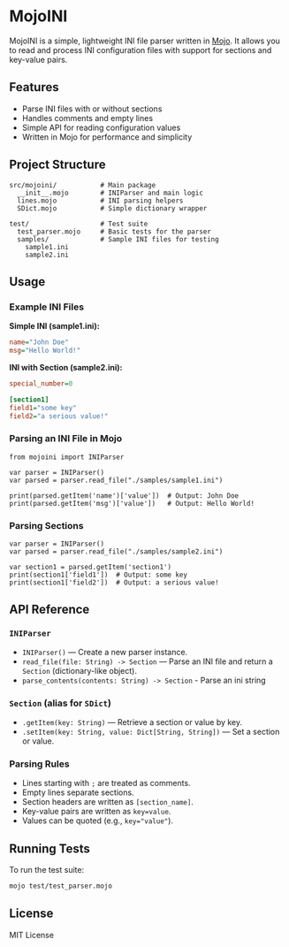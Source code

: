 # MojoINI

MojoINI is a simple, lightweight INI file parser written in [Mojo](https://www.modular.com/mojo). It allows you to read and process INI configuration files with support for sections and key-value pairs.

## Features

- Parse INI files with or without sections
- Handles comments and empty lines
- Simple API for reading configuration values
- Written in Mojo for performance and simplicity

## Project Structure

```
src/mojoini/           # Main package
  __init__.mojo        # INIParser and main logic
  lines.mojo           # INI parsing helpers
  SDict.mojo           # Simple dictionary wrapper

test/                  # Test suite
  test_parser.mojo     # Basic tests for the parser
  samples/             # Sample INI files for testing
    sample1.ini
    sample2.ini
```

## Usage

### Example INI Files

**Simple INI (sample1.ini):**

```ini
name="John Doe"
msg="Hello World!"
```

**INI with Section (sample2.ini):**

```ini
special_number=0

[section1]
field1="some key"
field2="a serious value!"
```

### Parsing an INI File in Mojo

```mojo
from mojoini import INIParser

var parser = INIParser()
var parsed = parser.read_file("./samples/sample1.ini")

print(parsed.getItem('name')['value'])  # Output: John Doe
print(parsed.getItem('msg')['value'])   # Output: Hello World!
```

### Parsing Sections

```mojo
var parser = INIParser()
var parsed = parser.read_file("./samples/sample2.ini")

var section1 = parsed.getItem('section1')
print(section1['field1'])  # Output: some key
print(section1['field2'])  # Output: a serious value!
```

## API Reference

### `INIParser`

- `INIParser()` — Create a new parser instance.
- `read_file(file: String) -> Section` — Parse an INI file and return a `Section` (dictionary-like object).
- `parse_contents(contents: String) -> Section` - Parse an ini string

### `Section` (alias for `SDict`)

- `.getItem(key: String)` — Retrieve a section or value by key.
- `.setItem(key: String, value: Dict[String, String])` — Set a section or value.

### Parsing Rules

- Lines starting with `;` are treated as comments.
- Empty lines separate sections.
- Section headers are written as `[section_name]`.
- Key-value pairs are written as `key=value`.
- Values can be quoted (e.g., `key="value"`).

## Running Tests

To run the test suite:

```sh
mojo test/test_parser.mojo
```

## License

MIT License
